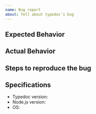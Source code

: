 ```yaml
---
name: Bug report
about: Tell about typedoc's bug
---
```

<!--
    Thank you for contributing to Typedoc! 
    
    First, please use a clear and descriptive title for the issue to identify the bug.

    Please be as specific as possible! Provide codes, sreenshots, repositories, explanations, issues, links ... anything that could describe your point.
-->

## Expected Behavior
<!--
    According to the code or documentation, how is Typedoc supposed to work?
-->

## Actual Behavior
<!--
    What does Typedoc fail to do?  
-->

## Steps to reproduce the bug
<!--
    Tell us how we could reproduce the bug. 
-->

## Specifications
  - Typedoc version:
  - Node.js version:
  - OS: